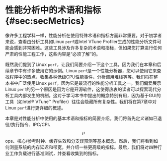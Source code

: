 # 性能分析中的术语和指标 {#sec:secMetrics}

像许多工程学科一样，性能分析在使用特殊术语和指标方面非常重要。对于初学者来说，查看由分析工具如Linux `perf`或Intel VTune Profiler生成的性能分析文件可能会感到非常困难。这些工具涉及许多复杂的术语和指标，但如果您打算进行任何严肃的性能工程工作，这些内容是“必须了解”的。

既然我们提到了Linux `perf`，让我们简要介绍一下这个工具，因为我们在本章和后续章节中有许多使用它的示例。Linux `perf`是一个性能分析器，您可以使用它来查找程序中的热点，收集各种低级CPU性能事件，分析调用堆栈等等。我们将在整本书中广泛使用Linux `perf`，因为它是最流行的性能分析工具之一。我们偏爱展示Linux `perf`的另一个原因是因为它是开源软件，这使得热衷的读者可以探索现代分析工具内部发生的机制。这对于学习本书中提出的概念特别有用，因为基于GUI的工具（如Intel® VTune™ Profiler）往往会隐藏所有复杂性。我们将在第7章中对Linux `perf`进行更详细的概述。

本章是对性能分析中使用的基本术语和指标的简要介绍。我们将首先定义诸如已退役/执行指令、IPC/CPI、$$\mu$$ops、核心/参考时钟、缓存失效和分支误预测等基本概念。然后，我们将看到如何测量系统的内存延迟和带宽，并介绍一些更高级的指标。最后，我们将对四种行业工作负载进行基准测试，并查看收集到的指标。